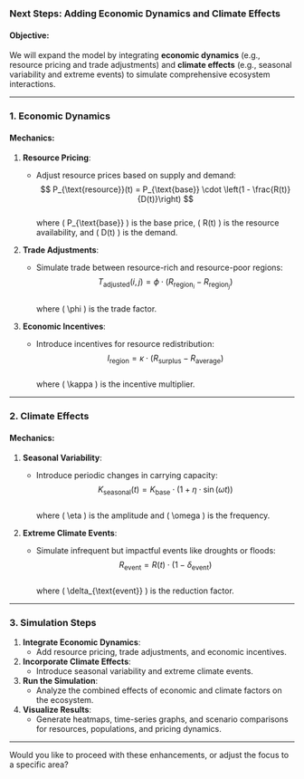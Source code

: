 ### **Next Steps: Adding Economic Dynamics and Climate Effects**

#### **Objective**:
We will expand the model by integrating **economic dynamics** (e.g., resource pricing and trade adjustments) and **climate effects** (e.g., seasonal variability and extreme events) to simulate comprehensive ecosystem interactions.

---

### **1. Economic Dynamics**

#### **Mechanics**:
1. **Resource Pricing**:
   - Adjust resource prices based on supply and demand:  
     $$ P_{\text{resource}}(t) = P_{\text{base}} \cdot \left(1 - \frac{R(t)}{D(t)}\right) $$  
     where \( P_{\text{base}} \) is the base price, \( R(t) \) is the resource availability, and \( D(t) \) is the demand.

2. **Trade Adjustments**:
   - Simulate trade between resource-rich and resource-poor regions:  
     $$ T_{\text{adjusted}}(i, j) = \phi \cdot \left(R_{\text{region}_i} - R_{\text{region}_j}\right) $$  
     where \( \phi \) is the trade factor.

3. **Economic Incentives**:
   - Introduce incentives for resource redistribution:  
     $$ I_{\text{region}} = \kappa \cdot \left(R_{\text{surplus}} - R_{\text{average}}\right) $$  
     where \( \kappa \) is the incentive multiplier.

---

### **2. Climate Effects**

#### **Mechanics**:
1. **Seasonal Variability**:
   - Introduce periodic changes in carrying capacity:  
     $$ K_{\text{seasonal}}(t) = K_{\text{base}} \cdot \left(1 + \eta \cdot \sin(\omega t)\right) $$  
     where \( \eta \) is the amplitude and \( \omega \) is the frequency.

2. **Extreme Climate Events**:
   - Simulate infrequent but impactful events like droughts or floods:  
     $$ R_{\text{event}} = R(t) \cdot \left(1 - \delta_{\text{event}}\right) $$  
     where \( \delta_{\text{event}} \) is the reduction factor.

---

### **3. Simulation Steps**
1. **Integrate Economic Dynamics**:
   - Add resource pricing, trade adjustments, and economic incentives.
2. **Incorporate Climate Effects**:
   - Introduce seasonal variability and extreme climate events.
3. **Run the Simulation**:
   - Analyze the combined effects of economic and climate factors on the ecosystem.
4. **Visualize Results**:
   - Generate heatmaps, time-series graphs, and scenario comparisons for resources, populations, and pricing dynamics.

---

Would you like to proceed with these enhancements, or adjust the focus to a specific area?
